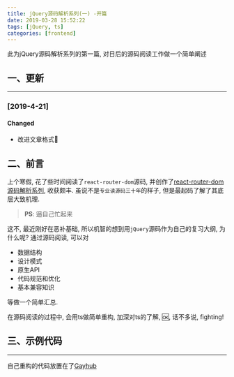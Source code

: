 ```yaml
---
title: jQuery源码解析系列(一) -开篇
date: 2019-03-28 15:52:22
tags: [jQuery, ts]
categories: [frontend]
---
```


此为jQuery源码解析系列的第一篇, 对日后的源码阅读工作做一个简单阐述


<!-- more -->


## 一、更新

------

### [2019-4-21]

#### Changed

- 改进文章格式🐷

## 二、前言

上个寒假, 花了些时间阅读了`react-router-dom`源码, 并创作了[react-router-dom源码解析系列](https://blog.yyge.top/blog/tags/react/), 收获颇丰. 虽说不是`专业读源码三十年`的样子, 但是最起码了解了其底层大致机理.

> **PS**: 逼自己忙起来

这不, 最近刚好在恶补基础, 所以机智的想到用`jQuery`源码作为自己的复习大纲, 为什么呢? 通过源码阅读, 可以对

- 数据结构
- 设计模式
- 原生API
- 代码规范和优化
- 基本兼容知识

等做一个简单汇总.

在源码阅读的过程中, 会用ts做简单重构, 加深对ts的了解, 🆗, 话不多说, fighting!

## 三、示例代码

------

自己重构的代码放置在了[Gayhub](https://github.com/ddzy/my-simple-jquery/tree/master)
